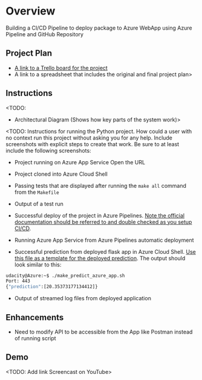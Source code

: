 # Overview

Building a CI/CD Pipeline to deploy package to Azure WebApp using Azure Pipeline and GitHub Repository

## Project Plan

- [A link to a Trello board for the project](https://trello.com/b/IyE8zLp5/udacity-project)
- A link to a spreadsheet that includes the original and final project plan>

## Instructions

<TODO:

- Architectural Diagram (Shows how key parts of the system work)>

<TODO: Instructions for running the Python project. How could a user with no context run this project without asking you for any help. Include screenshots with explicit steps to create that work. Be sure to at least include the following screenshots:

- Project running on Azure App Service
  Open the URL
- Project cloned into Azure Cloud Shell

- Passing tests that are displayed after running the `make all` command from the `Makefile`

- Output of a test run

- Successful deploy of the project in Azure Pipelines. [Note the official documentation should be referred to and double checked as you setup CI/CD](https://docs.microsoft.com/en-us/azure/devops/pipelines/ecosystems/python-webapp?view=azure-devops).

- Running Azure App Service from Azure Pipelines automatic deployment

- Successful prediction from deployed flask app in Azure Cloud Shell. [Use this file as a template for the deployed prediction](https://github.com/udacity/nd082-Azure-Cloud-DevOps-Starter-Code/blob/master/C2-AgileDevelopmentwithAzure/project/starter_files/flask-sklearn/make_predict_azure_app.sh).
  The output should look similar to this:

```bash
udacity@Azure:~$ ./make_predict_azure_app.sh
Port: 443
{"prediction":[20.35373177134412]}
```

- Output of streamed log files from deployed application

>

## Enhancements

- Need to modify API to be accessible from the App like Postman instead of running script

## Demo

<TODO: Add link Screencast on YouTube>
